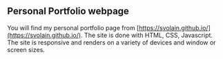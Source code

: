 ## Personal Portfolio webpage

You will find my personal portfolio page from [https://svolain.github.io/](https://svolain.github.io/).
The site is done with HTML, CSS, Javascript. The site is responsive and renders on a variety of devices and window or screen sizes.
